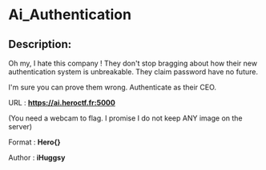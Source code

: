 
# Ai_Authentication
## Description:
Oh my, I hate this company ! They don't stop bragging about how their new authentication system is unbreakable. They claim password have no future.  
  
I'm sure you can prove them wrong. Authenticate as their CEO. 

URL : **https://ai.heroctf.fr:5000**

(You need a webcam to flag. I promise I do not keep ANY image on the server)
  
Format : **Hero{}**

Author : **iHuggsy**

